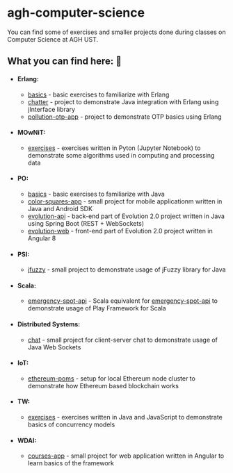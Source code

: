 # agh-computer-science

You can find some of exercises and smaller projects done during classes on Computer Science at AGH UST.

## What you can find here: :mag_right:

- #### Erlang:
  - [basics](https://github.com/mzlnk/agh-computer-science/tree/master/erlang/basics) - basic exercises to familiarize with Erlang
  - [chatter](https://github.com/mzlnk/agh-computer-science/tree/master/erlang/chatter) - project to demonstrate Java integration with Erlang using jInterface library
  - [pollution-otp-app](https://github.com/mzlnk/agh-computer-science/tree/master/erlang/pollution-otp-app) - project to demonstrate OTP basics using Erlang

- #### MOwNiT:
  - [exercises](https://github.com/mzlnk/agh-computer-science/tree/master/mownit) - exercises written in Pyton (Jupyter Notebook) to demonstrate some algorithms used in computing and processing data 

- #### PO:
  - [basics](https://github.com/mzlnk/agh-computer-science/tree/master/po/basics) - basic exercises to familiarize with Java
  - [color-squares-app](https://github.com/mzlnk/agh-computer-science/tree/master/po/color-squares-app) - small project for mobile applicationm written in Java and Android SDK
  - [evolution-api](https://github.com/mzlnk/agh-computer-science/tree/master/po/evolution-api) - back-end part of Evolution 2.0 project written in Java using Spring Boot (REST + WebSockets)
  - [evolution-web](https://github.com/mzlnk/agh-computer-science/tree/master/po/evolution-web) - front-end part of Evolution 2.0 project written in Angular 8

- #### PSI:
  - [jfuzzy](https://github.com/mzlnk/agh-computer-science/tree/master/psi/jfuzzy) - small project to demonstrate usage of jFuzzy library for Java

- #### Scala:
  - [emergency-spot-api](https://github.com/mzlnk/agh-computer-science/tree/master/scala/emergency-spot-api) - Scala equivalent for [emergency-spot-api](https://github.com/mzlnk/emergency-spot-api) to demonstrate usage of Play Framework for Scala

- #### Distributed Systems:
  - [chat](https://github.com/mzlnk/agh-computer-science/tree/master/sr/chat) - small project for client-server chat to demonstrate usage of Java Web Sockets

- #### IoT:
  - [ethereum-poms](https://github.com/mzlnk/agh-computer-science/tree/master/tir/ethereum-poms) - setup for local Ethereum node cluster to demonstrate how Ethereum based blockchain works

- #### TW:
  - [exercises](https://github.com/mzlnk/agh-computer-science/tree/master/tw) - exercises written in Java and JavaScript to demonstrate basics of concurrency models

- #### WDAI:
  - [courses-app](https://github.com/mzlnk/agh-computer-science/tree/master/wdai/courses-app) - small project for web application written in Angular to learn basics of the framework
